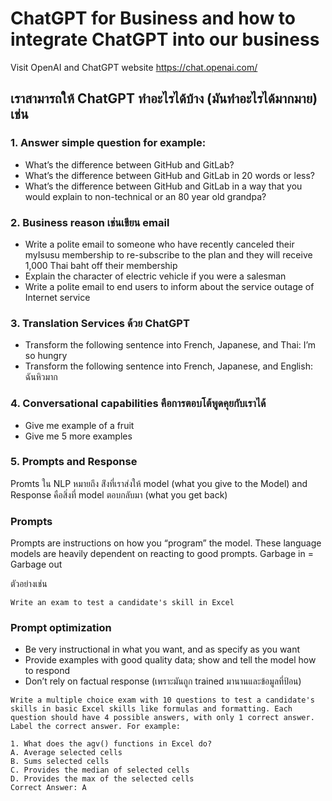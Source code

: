 # ChatGPT for Business and how to integrate ChatGPT into our business

Visit OpenAI and ChatGPT website https://chat.openai.com/

## เราสามารถให้ ChatGPT ทำอะไรได้บ้าง (มันทำอะไรได้มากมาย) เช่น

### 1. Answer simple question for example:
- What’s the difference between GitHub and GitLab?
- What’s the difference between GitHub and GitLab in 20 words or less?
- What’s the difference between GitHub and GitLab in a way that you would explain to non-technical or an 80 year old grandpa?

### 2. Business reason เช่นเขียน email
- Write a polite email to someone who have recently canceled their myIsusu membership to re-subscribe to the plan and they will receive 1,000 Thai baht off their membership
- Explain the character of electric vehicle if you were a salesman
- Write a polite email to end users to inform about the service outage of Internet service

### 3. Translation Services ด้วย ChatGPT
- Transform the following sentence into French, Japanese, and Thai: I’m so hungry
- Transform the following sentence into French, Japanese, and English: ฉันหิวมาก

### 4. Conversational capabilities คือการตอบโต้พูดคุยกับเราได้ 
- Give me example of a fruit
- Give me 5 more examples

### 5. Prompts and Response 
Promts ใน NLP หมายถึง ส่ิงที่เราส่งให้ model (what you give to the Model) and Response คือสิ่งที่ model ตอบกลับมา (what you get back)

### Prompts

Prompts are instructions on how you “program” the model. These language models are heavily dependent on reacting to good prompts. Garbage in = Garbage out

ตัวอย่างเช่น

`Write an exam to test a candidate's skill in Excel`

### Prompt optimization
- Be very instructional in what you want, and as specify as you want
- Provide examples with good quality data; show and tell the model how to respond
- Don’t rely on factual response (เพราะมันถูก trained มานานและข้อมูลที่ป้อน)

```
Write a multiple choice exam with 10 questions to test a candidate's skills in basic Excel skills like formulas and formatting. Each question should have 4 possible answers, with only 1 correct answer. Label the correct answer. For example:

1. What does the agv() functions in Excel do?
A. Average selected cells
B. Sums selected cells
C. Provides the median of selected cells
D. Provides the max of the selected cells
Correct Answer: A

```


